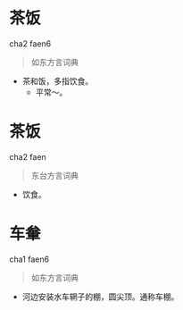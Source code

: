 # 茶饭
cha2 faen6
> 如东方言词典
- 茶和饭，多指饮食。
  - 平常～。

# 茶饭
cha2 faen
> 东台方言词典
- 饮食。


# 车軬
cha1 faen6
> 如东方言词典
- 河边安装水车辋子的棚，圆尖顶。通称车棚。
